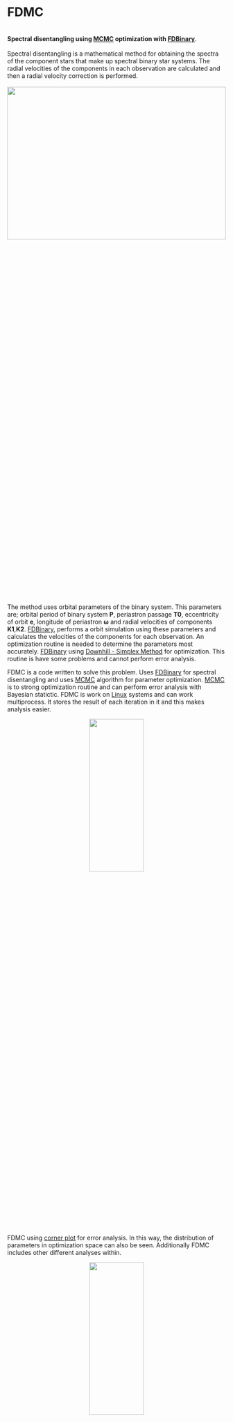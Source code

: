 
# FDMC
\
**Spectral disentangling using [MCMC](https://aip.scitation.org/doi/pdf/10.1063/1.1699114) optimization with [FDBinary](http://sail.zpf.fer.hr/fdbinary/)**.
\
\
Spectral disentangling is a mathematical method for obtaining the spectra of the component stars that make up spectral binary star systems. The radial velocities of the components in each observation are calculated and then a radial velocity correction is performed.
\
\
<img src="https://user-images.githubusercontent.com/100410767/210554256-66f9dab0-1066-47c7-8cb1-da97ae0c4e50.jpg" width=100% height=30%>
\
\
The method uses orbital parameters of the binary system. This parameters are; orbital period of binary system **P**, periastron passage **T0**, eccentricity of orbit **e**, longitude of periastron **ω** and radial velocities of components **K1**,**K2**. [FDBinary](http://sail.zpf.fer.hr/fdbinary/), performs a orbit simulation using these parameters and calculates the velocities of the components for each observation. An optimization routine is needed to determine the parameters most accurately. [FDBinary](http://sail.zpf.fer.hr/fdbinary/) using [Downhill - Simplex Method](https://people.duke.edu/~hpgavin/cee201/Nelder+Mead-ComputerJournal-1965.pdf) for optimization. This routine is have some problems and cannot perform error analysis.

FDMC is a code written to solve this problem. Uses [FDBinary](http://sail.zpf.fer.hr/fdbinary/) for spectral disentangling and uses [MCMC](https://aip.scitation.org/doi/pdf/10.1063/1.1699114) algorithm for parameter optimization. [MCMC](https://aip.scitation.org/doi/pdf/10.1063/1.1699114) is to strong optimization routine and can perform error analysis with Bayesian statictic. FDMC is work on [Linux](https://www.linux.org/) systems and can work multiprocess. It stores the result of each iteration in it and this makes analysis easier.

<p align="center">
    <img src="https://user-images.githubusercontent.com/100410767/210587255-b7721411-e4f2-4877-956d-32870c5c3c53.gif" width=50% height=30%>
</p>

FDMC using [corner plot](https://www.researchgate.net/publication/303872046_cornerpy_Scatterplot_matrices_in_Python/fulltext/5a2cd23ba6fdccfbbf8746e5/cornerpy-Scatterplot-matrices-in-Python.pdf) for error analysis. In this way, the distribution of parameters in optimization space can also be seen. Additionally FDMC includes other different analyses within.

<p align="center">
    <img src="https://user-images.githubusercontent.com/100410767/210513229-29fd33d4-1df2-4ecf-92f8-ac1ba2cf9192.jpg" width=50% height=30%>
</p>

